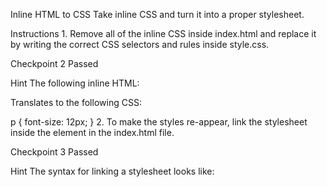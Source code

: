 Inline HTML to CSS
Take inline CSS and turn it into a proper stylesheet.

Instructions
1.
Remove all of the inline CSS inside index.html and replace it by writing the correct CSS selectors and rules inside style.css.

Checkpoint 2 Passed

Hint
The following inline HTML:

<p style="font-size:12px;"></p>
Translates to the following CSS:

p {
  font-size: 12px;
}
2.
To make the styles re-appear, link the stylesheet inside the <head> element in the index.html file.

Checkpoint 3 Passed

Hint
The syntax for linking a stylesheet looks like:

<link href="style.css" type="text/css" rel="stylesheet">